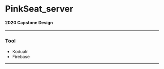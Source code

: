 # PinkSeat_server
#### 2020 Capstone Design

-----------

### Tool
+ Kodualr
+ Firebase

------------
